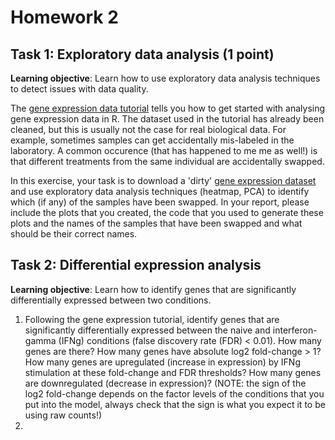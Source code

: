 # Homework 2

## Task 1: Exploratory data analysis (1 point)
**Learning objective**: Learn how to use exploratory data analysis techniques to detect issues with data quality.

The [gene expression data tutorial](https://github.com/kauralasoo/MTAT.03.239_Bioinformatics/blob/master/gene_expression/Exploring_gene_expression.md) tells you how to get started with analysing gene expression data in R. The dataset used in the tutorial has already been cleaned, but this is usually not the case for real biological data. For example, sometimes samples can get accidentally mis-labeled in the laboratory. A common occurence (that has happened to me me as well!) is that different treatments from the same individual are accidentally swapped. 

In this exercise, your task is to download a 'dirty' [gene expression dataset](https://www.dropbox.com/s/ogwvx9qf8hwt591/RNA_SummarizedExperiment_swapped.rds) and use exploratory data analysis techniques (heatmap, PCA) to identify which (if any) of the samples have been swapped. In your report, please include the plots that you created, the code that you used to generate these plots and the names of the samples that have been swapped and what should be their correct names.

## Task 2: Differential expression analysis
**Learning objective**: Learn how to identify genes that are significantly differentially expressed between two conditions.

 1. Following the gene expression tutorial, identify genes that are significantly differentially expressed between the naive and interferon-gamma (IFNg) conditions (false discovery rate (FDR) < 0.01). How many genes are there? How many genes have absolute log2 fold-change > 1? How many genes are upregulated (increase in expression) by IFNg stimulation at these fold-change and FDR thresholds? How many genes are downregulated (decrease in expression)? (NOTE: the sign of the log2 fold-change depends on the factor levels of the conditions that you put into the model, always check that the sign is what you expect it to be using raw counts!)
 2.  
<!--stackedit_data:
eyJoaXN0b3J5IjpbOTAwMTc0MzQwXX0=
-->